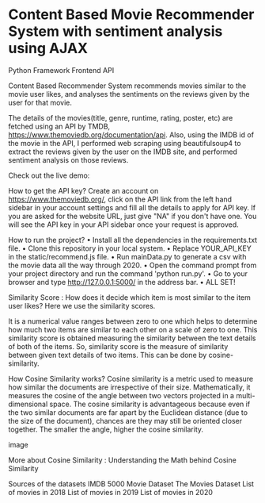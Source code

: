 # Content Based Movie Recommender System with sentiment analysis using AJAX
Python Framework Frontend API

Content Based Recommender System recommends movies similar to the movie user likes, and analyses the sentiments on the reviews given by the user for that movie.

The details of the movies(title, genre, runtime, rating, poster, etc) are fetched using an API by TMDB, https://www.themoviedb.org/documentation/api. Also, using the IMDB id of the movie in the API, I performed web scraping using beautifulsoup4 to extract the reviews given by the user on the IMDB site, and performed sentiment analysis on those reviews.

Check out the live demo: 

How to get the API key?
Create an account on https://www.themoviedb.org/, click on the API link from the left hand sidebar in your account settings and fill all the details to apply for API key. If you are asked for the website URL, just give "NA" if you don't have one. You will see the API key in your API sidebar once your request is approved.

How to run the project?
• Install all the dependencies in the requirements.txt file.
• Clone this repository in your local system.
• Replace YOUR_API_KEY in the static/recommend.js file.
• Run mainData.py to generate a csv with the movie data all the way through 2020. 
• Open the command prompt from your project directory and run the command 'python run.py'.
• Go to your browser and type http://127.0.0.1:5000/ in the address bar.
• ALL SET! 

Similarity Score :
How does it decide which item is most similar to the item user likes? Here we use the similarity scores.

It is a numerical value ranges between zero to one which helps to determine how much two items are similar to each other on a scale of zero to one. This similarity score is obtained measuring the similarity between the text details of both of the items. So, similarity score is the measure of similarity between given text details of two items. This can be done by cosine-similarity.

How Cosine Similarity works?
Cosine similarity is a metric used to measure how similar the documents are irrespective of their size. Mathematically, it measures the cosine of the angle between two vectors projected in a multi-dimensional space. The cosine similarity is advantageous because even if the two similar documents are far apart by the Euclidean distance (due to the size of the document), chances are they may still be oriented closer together. The smaller the angle, higher the cosine similarity.

image

More about Cosine Similarity : Understanding the Math behind Cosine Similarity

Sources of the datasets
IMDB 5000 Movie Dataset
The Movies Dataset
List of movies in 2018
List of movies in 2019
List of movies in 2020
